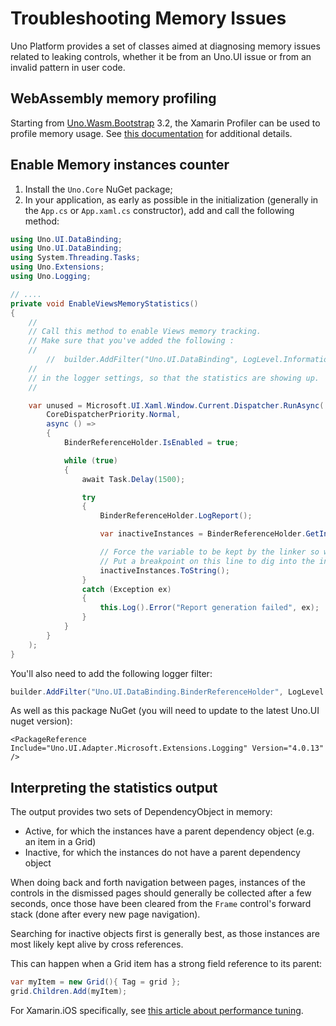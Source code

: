 ﻿---
uid: Uno.Contributing.MemoryIssues
---

# Troubleshooting Memory Issues 

Uno Platform provides a set of classes aimed at diagnosing memory issues related to leaking controls, whether it be from
an Uno.UI issue or from an invalid pattern in user code.

## WebAssembly memory profiling
Starting from [Uno.Wasm.Bootstrap](https://github.com/unoplatform/Uno.Wasm.Bootstrap) 3.2, the Xamarin Profiler can be used to profile memory usage. See [this documentation](https://github.com/unoplatform/Uno.Wasm.Bootstrap#memory-profiling) for additional details.

## Enable Memory instances counter

1. Install the `Uno.Core` NuGet package;
2. In your application, as early as possible in the initialization (generally in the `App.cs` or `App.xaml.cs` constructor), add and call the following method:

``` csharp
using Uno.UI.DataBinding;
using Uno.UI.DataBinding;
using System.Threading.Tasks;
using Uno.Extensions;
using Uno.Logging;

// ....
private void EnableViewsMemoryStatistics()
{
	//
	// Call this method to enable Views memory tracking.
	// Make sure that you've added the following :
	//
        //  builder.AddFilter("Uno.UI.DataBinding", LogLevel.Information );
	//
	// in the logger settings, so that the statistics are showing up.
	//

	var unused = Microsoft.UI.Xaml.Window.Current.Dispatcher.RunAsync(
		CoreDispatcherPriority.Normal,
		async () =>
		{
			BinderReferenceHolder.IsEnabled = true;

			while (true)
			{
				await Task.Delay(1500);

				try
				{
					BinderReferenceHolder.LogReport();

					var inactiveInstances = BinderReferenceHolder.GetInactiveViewBinders();

					// Force the variable to be kept by the linker so we can see it with the debugger.
					// Put a breakpoint on this line to dig into the inactive views.
					inactiveInstances.ToString();
				}
				catch (Exception ex)
				{
					this.Log().Error("Report generation failed", ex);
				}
			}
		}
	);
}
```
  You'll also need to add the following logger filter:
```csharp
builder.AddFilter("Uno.UI.DataBinding.BinderReferenceHolder", LogLevel.Information );
```
  As well as this package NuGet (you will need to update to the latest Uno.UI nuget version):
```xaml
<PackageReference Include="Uno.UI.Adapter.Microsoft.Extensions.Logging" Version="4.0.13" />
```

## Interpreting the statistics output

The output provides two sets of DependencyObject in memory:
- Active, for which the instances have a parent dependency object (e.g. an item in a Grid)
- Inactive, for which the instances do not have a parent dependency object

When doing back and forth navigation between pages, instances of the controls in the dismissed pages should
generally be collected after a few seconds, once those have been cleared from the `Frame` control's forward
stack (done after every new page navigation).

Searching for inactive objects first is generally best, as those instances are most likely kept alive by
cross references.

This can happen when a Grid item has a strong field reference to its parent:

```csharp
var myItem = new Grid(){ Tag = grid };
grid.Children.Add(myItem);
```

For Xamarin.iOS specifically, see [this article about performance tuning](https://docs.microsoft.com/en-us/xamarin/ios/deploy-test/performance).
